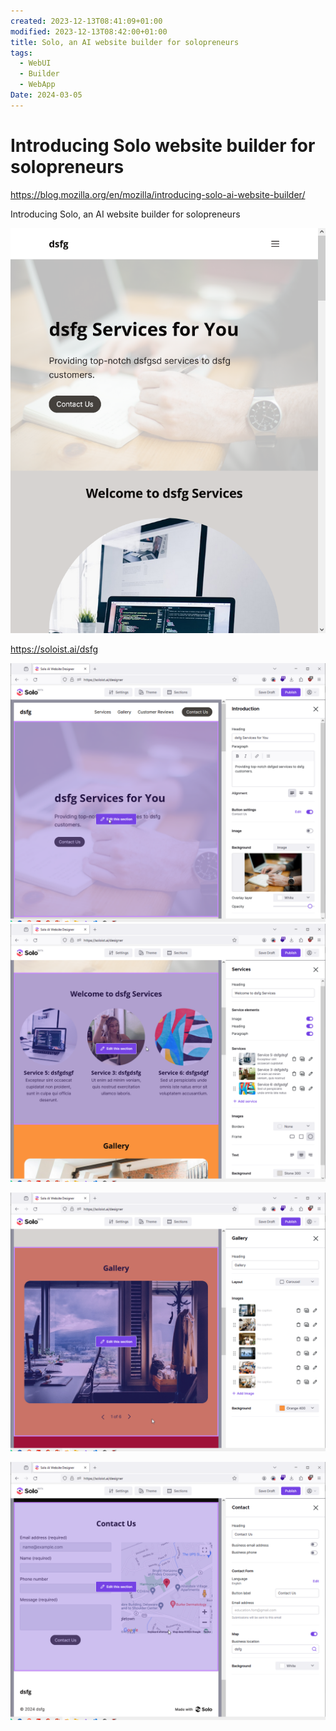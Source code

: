 ```yaml
---
created: 2023-12-13T08:41:09+01:00
modified: 2023-12-13T08:42:00+01:00
title: Solo, an AI website builder for solopreneurs
tags:
  - WebUI
  - Builder
  - WebApp
Date: 2024-03-05
---
```

# Introducing Solo website builder for solopreneurs

https://blog.mozilla.org/en/mozilla/introducing-solo-ai-website-builder/

Introducing Solo, an AI website builder for solopreneurs

![](../_asset/2023-12-13_Solo_image_1.png)


https://soloist.ai/dsfg

![](../_asset/2023-12-13_Solo_image_2.png)
![](../_asset/2023-12-13_Solo_image_3.png)


![](../_asset/2023-12-13_Solo_image_4.png)

![](../_asset/2023-12-13_Solo_image_5.png)